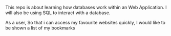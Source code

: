 This repo is about learning how databases work within an Web Application.  I will also be using SQL to interact with a database.


As a user,
So that i can access my favourite websites quickly,
I would like to be shown a list of my bookmarks
